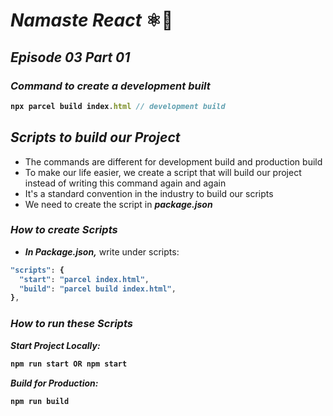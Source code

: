 # _Namaste React_ ⚛️🚀
## _Episode 03 Part 01_

### _Command to create a development built_
<b>

```js
npx parcel build index.html // development build
```
</b>


## _Scripts to build our Project_
- The commands are different for development build and production build
- To make our life easier, we create a script that will build our project instead of writing this command again and again
- It's a standard convention in the industry to build our scripts
- We need to create the script in _**package.json**_


### _How to create Scripts_
- _**In Package.json,**_ write under scripts:

<b>

```js
"scripts": {
  "start": "parcel index.html",
  "build": "parcel build index.html",
},
```
</b>

### _How to run these Scripts_
 
**_Start Project Locally:_** 
<b>

 ```js
 npm run start OR npm start
 ``` 
</b>


**_Build for Production:_**
<b>

 ```js
 npm run build
 ``` 
</b>













